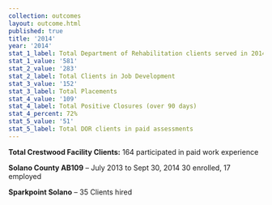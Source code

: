 ```yaml
---
collection: outcomes
layout: outcome.html
published: true
title: '2014'
year: '2014'
stat_1_label: Total Department of Rehabilitation clients served in 2014
stat_1_value: '581'
stat_2_value: '283'
stat_2_label: Total Clients in Job Development
stat_3_value: '152'
stat_3_label: Total Placements
stat_4_value: '109'
stat_4_label: Total Positive Closures (over 90 days)
stat_4_percent: 72%
stat_5_value: '51'
stat_5_label: Total DOR clients in paid assessments
---
```

**Total Crestwood Facility Clients:**
164 participated in paid work experience

**Solano County AB109** – July 2013 to Sept 30, 2014
30 enrolled, 17 employed

**Sparkpoint Solano** – 35 Clients hired


